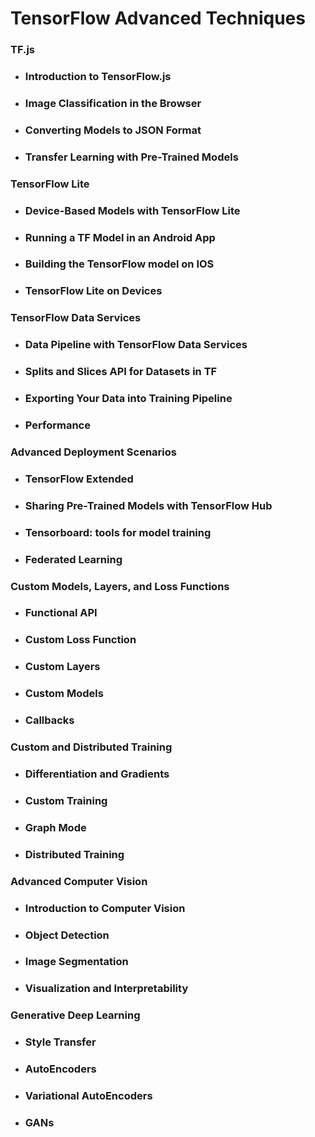 # TensorFlow Advanced Techniques


### TF.js
- ### Introduction to TensorFlow.js
- ### Image Classification in the Browser
- ### Converting Models to JSON Format
- ### Transfer Learning with Pre-Trained Models

### TensorFlow Lite
- ### Device-Based Models with TensorFlow Lite
- ### Running a TF Model in an Android App
- ### Building the TensorFlow model on IOS
- ### TensorFlow Lite on Devices

### TensorFlow Data Services
- ### Data Pipeline with TensorFlow Data Services
- ### Splits and Slices API for Datasets in TF
- ### Exporting Your Data into Training Pipeline
- ### Performance

### Advanced Deployment Scenarios
- ### TensorFlow Extended
- ### Sharing Pre-Trained Models with TensorFlow Hub
- ### Tensorboard: tools for model training
- ### Federated Learning


### Custom Models, Layers, and Loss Functions
- ### Functional API
- ### Custom Loss Function
- ### Custom Layers
- ### Custom Models
- ### Callbacks

### Custom and Distributed Training
- ### Differentiation and Gradients
- ### Custom Training
- ### Graph Mode
- ### Distributed Training

### Advanced Computer Vision
- ### Introduction to Computer Vision
- ### Object Detection
- ### Image Segmentation
- ### Visualization and Interpretability

### Generative Deep Learning
- ### Style Transfer
- ### AutoEncoders
- ### Variational AutoEncoders
- ### GANs